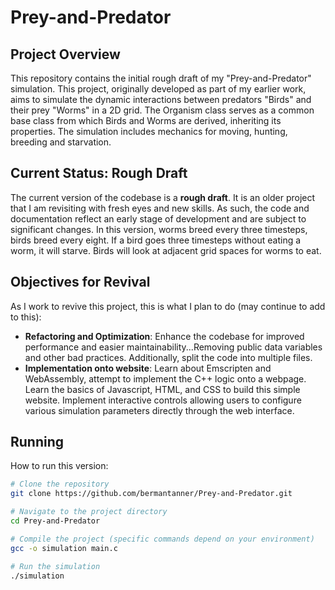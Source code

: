 # Prey-and-Predator

## Project Overview

This repository contains the initial rough draft of my "Prey-and-Predator" simulation. This project, originally developed as part of my earlier work, aims to simulate the dynamic interactions between predators "Birds" and their prey "Worms" in a 2D grid. The Organism class serves as a common base class from which Birds and Worms are derived, inheriting its properties. The simulation includes mechanics for moving, hunting, breeding and starvation.

## Current Status: Rough Draft

The current version of the codebase is a **rough draft**. It is an older project that I am revisiting with fresh eyes and new skills. As such, the code and documentation reflect an early stage of development and are subject to significant changes. In this version, worms breed every three timesteps, birds breed every eight. If a bird goes three timesteps without eating a worm, it will starve. Birds will look at adjacent grid spaces for worms to eat. 

## Objectives for Revival

As I work to revive this project, this is what I plan to do (may continue to add to this):

- **Refactoring and Optimization**: Enhance the codebase for improved performance and easier maintainability...Removing public data variables and other bad practices. Additionally, split the code into multiple files.
- **Implementation onto website**: Learn about Emscripten and WebAssembly, attempt to implement the C++ logic onto a webpage. Learn the basics of Javascript, HTML, and CSS to build this simple website. Implement interactive controls allowing users to configure various simulation parameters directly through the web interface.

## Running

How to run this version:

```bash
# Clone the repository
git clone https://github.com/bermantanner/Prey-and-Predator.git

# Navigate to the project directory
cd Prey-and-Predator

# Compile the project (specific commands depend on your environment)
gcc -o simulation main.c

# Run the simulation
./simulation

